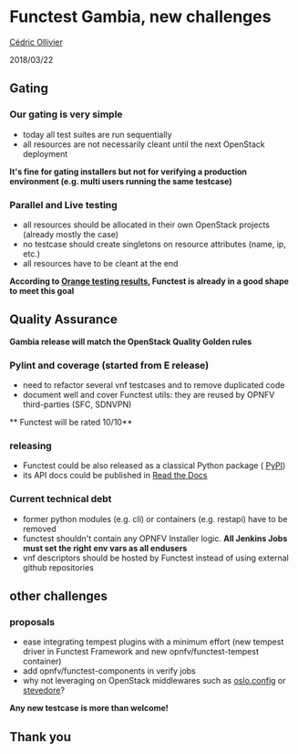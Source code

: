 # Functest Gambia, new challenges

[Cédric Ollivier](mailto:cedric.ollivier@orange.com)

2018/03/22



## Gating


### Our gating is very simple

- today all test suites are run sequentially
- all resources are not necessarily cleant until the next OpenStack deployment

**It's fine for gating installers but not for verifying a production
environment (e.g. multi users running the same testcase)**


### Parallel and Live testing

- all resources should be allocated in their own OpenStack projects (already
  mostly the case)
- no testcase should create singletons on resource attributes (name, ip, etc.)
- all resources have to be cleant at the end

**According to [Orange testing results](https://wiki.opnfv.org/pages/viewpage.action?pageId=13211751),
Functest is already in a good shape to meet this goal**



## Quality Assurance

**Gambia release will match the OpenStack Quality Golden rules**


### Pylint and coverage (started from E release)
- need to refactor several vnf testcases and to remove duplicated code
- document well and cover Functest utils: they are reused by
OPNFV third-parties (SFC, SDNVPN)

** Functest will be rated 10/10**


### releasing

- Functest could be also released as a classical Python package (
[PyPI](https://pypi.python.org/pypi))
- its API docs could be published in [Read the Docs](https://readthedocs.org/)


### Current technical debt
- former python modules (e.g. cli) or containers (e.g. restapi) have to be
removed
- functest shouldn't contain any OPNFV Installer logic. **All Jenkins Jobs
must set the right env vars as all endusers**
- vnf descriptors should be hosted by Functest instead of using external github
repositories



## other challenges


### proposals

- ease integrating tempest plugins with a minimum effort (new tempest driver in
Functest Framework and new opnfv/functest-tempest container)
- add opnfv/functest-components in verify jobs
- why not leveraging on OpenStack middlewares such as
  [oslo.config](https://docs.openstack.org/oslo.config/latest/) or
  [stevedore](https://docs.openstack.org/stevedore/latest/)?

**Any new testcase is more than welcome!**



## Thank you
